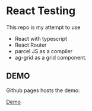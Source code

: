 # React Testing

This repo is my attempt to use

- React with typescript
- React Router
- parcel JS as a compiler
- ag-grid as a grid component.

## DEMO

Github pages hosts the demo:

[Demo](https://chilledoj.github.io/react-ts-agGrid-testing/)
